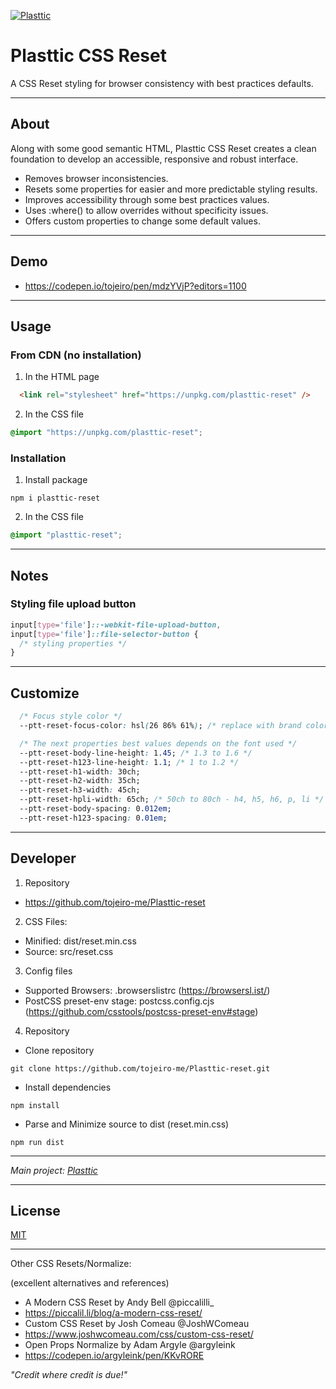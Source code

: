 [![Plasttic](https://plasttic.dev/assets/img/social/default-banner-1200_630.png)](https://plasttic.dev)

# Plasttic CSS Reset

A CSS Reset styling for browser consistency with best practices defaults.

---

## About

Along with some good semantic HTML, Plasttic CSS Reset creates a clean foundation to develop an accessible, responsive and robust interface.

- Removes browser inconsistencies.
- Resets some properties for easier and more predictable styling results.
- Improves accessibility through some best practices values.
- Uses :where() to allow overrides without specificity issues.
- Offers custom properties to change some default values.

---

## Demo

- https://codepen.io/tojeiro/pen/mdzYVjP?editors=1100

---

## Usage

### From CDN (no installation)

1. In the HTML page

```HTML
  <link rel="stylesheet" href="https://unpkg.com/plasttic-reset" />
```

2. In the CSS file

```CSS
@import "https://unpkg.com/plasttic-reset";
```

### Installation

1. Install package

```
npm i plasttic-reset
```

2. In the CSS file

```CSS
@import "plasttic-reset";
```

---

## Notes

### Styling file upload button

```CSS
input[type='file']::-webkit-file-upload-button,
input[type='file']::file-selector-button {
  /* styling properties */
}
```

---

## Customize

```CSS
  /* Focus style color */
  --ptt-reset-focus-color: hsl(26 86% 61%); /* replace with brand color, ... */

  /* The next properties best values depends on the font used */
  --ptt-reset-body-line-height: 1.45; /* 1.3 to 1.6 */
  --ptt-reset-h123-line-height: 1.1; /* 1 to 1.2 */
  --ptt-reset-h1-width: 30ch;
  --ptt-reset-h2-width: 35ch;
  --ptt-reset-h3-width: 45ch;
  --ptt-reset-hpli-width: 65ch; /* 50ch to 80ch - h4, h5, h6, p, li */
  --ptt-reset-body-spacing: 0.012em;
  --ptt-reset-h123-spacing: 0.01em;
```

---

## Developer

1. Repository

- https://github.com/tojeiro-me/Plasttic-reset

2. CSS Files:

- Minified: dist/reset.min.css
- Source: src/reset.css

3. Config files

- Supported Browsers: .browserslistrc (https://browsersl.ist/)
- PostCSS preset-env stage: postcss.config.cjs (https://github.com/csstools/postcss-preset-env#stage)

4. Repository

- Clone repository

```
git clone https://github.com/tojeiro-me/Plasttic-reset.git
```

- Install dependencies

```
npm install
```

- Parse and Minimize source to dist (reset.min.css)

```
npm run dist
```

---

_Main project: [Plasttic](https://github.com/tojeiro-me/Plasttic)_

---

## License

[MIT](./LICENSE)

---

Other CSS Resets/Normalize:

(excellent alternatives and references)

- A Modern CSS Reset by Andy Bell @piccalilli\_
- https://piccalil.li/blog/a-modern-css-reset/
- Custom CSS Reset by Josh Comeau @JoshWComeau
- https://www.joshwcomeau.com/css/custom-css-reset/
- Open Props Normalize by Adam Argyle @argyleink
- https://codepen.io/argyleink/pen/KKvRORE

_"Credit where credit is due!"_
